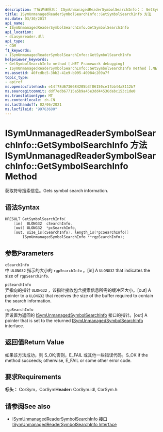 ```yaml
---
description: 了解详细信息： ISymUnmanagedReaderSymbolSearchInfo：： GetSymbolSearchInfo 方法
title: ISymUnmanagedReaderSymbolSearchInfo::GetSymbolSearchInfo 方法
ms.date: 03/30/2017
api_name:
- ISymUnmanagedReaderSymbolSearchInfo.GetSymbolSearchInfo
api_location:
- diasymreader.dll
api_type:
- COM
f1_keywords:
- ISymUnmanagedReaderSymbolSearchInfo::GetSymbolSearchInfo
helpviewer_keywords:
- GetSymbolSearchInfo method [.NET Framework debugging]
- ISymUnmanagedReaderSymbolSearchInfo::GetSymbolSearchInfo method [.NET Framework debugging]
ms.assetid: 40fcdbc5-3bb2-41e9-b995-40984c209a7f
topic_type:
- apiref
ms.openlocfilehash: e14f78d6736684205b3f86150ce1fbb44a8112b7
ms.sourcegitcommit: ddf7edb67715a5b9a45e3dd44536dabc153c1de0
ms.translationtype: MT
ms.contentlocale: zh-CN
ms.lasthandoff: 02/06/2021
ms.locfileid: "99763600"
---
```

# <a name="isymunmanagedreadersymbolsearchinfogetsymbolsearchinfo-method"></a><span data-ttu-id="c559b-103">ISymUnmanagedReaderSymbolSearchInfo::GetSymbolSearchInfo 方法</span><span class="sxs-lookup"><span data-stu-id="c559b-103">ISymUnmanagedReaderSymbolSearchInfo::GetSymbolSearchInfo Method</span></span>

<span data-ttu-id="c559b-104">获取符号搜索信息。</span><span class="sxs-lookup"><span data-stu-id="c559b-104">Gets symbol search information.</span></span>  
  
## <a name="syntax"></a><span data-ttu-id="c559b-105">语法</span><span class="sxs-lookup"><span data-stu-id="c559b-105">Syntax</span></span>  
  
```cpp  
HRESULT GetSymbolSearchInfo(  
    [in]  ULONG32  cSearchInfo,  
    [out] ULONG32  *pcSearchInfo,  
    [out, size_is(cSearchInfo), length_is(*pcSearchInfo)]  
        ISymUnmanagedSymbolSearchInfo **rgpSearchInfo);  
```  
  
## <a name="parameters"></a><span data-ttu-id="c559b-106">参数</span><span class="sxs-lookup"><span data-stu-id="c559b-106">Parameters</span></span>  

 `cSearchInfo`  
 <span data-ttu-id="c559b-107">中 `ULONG32` 指示的大小的 `rgpSearchInfo` 。</span><span class="sxs-lookup"><span data-stu-id="c559b-107">[in] A `ULONG32` that indicates the size of `rgpSearchInfo`.</span></span>  
  
 `pcSearchInfo`  
 <span data-ttu-id="c559b-108">弄指向的指针 `ULONG32` ，该指针接收包含搜索信息所需的缓冲区大小。</span><span class="sxs-lookup"><span data-stu-id="c559b-108">[out] A pointer to a `ULONG32` that receives the size of the buffer required to contain the search information.</span></span>  
  
 `rgpSearchInfo`  
 <span data-ttu-id="c559b-109">弄设置为返回的 [ISymUnmanagedSymbolSearchInfo](isymunmanagedsymbolsearchinfo-interface.md) 接口的指针。</span><span class="sxs-lookup"><span data-stu-id="c559b-109">[out] A pointer that is set to the returned [ISymUnmanagedSymbolSearchInfo](isymunmanagedsymbolsearchinfo-interface.md) interface.</span></span>  
  
## <a name="return-value"></a><span data-ttu-id="c559b-110">返回值</span><span class="sxs-lookup"><span data-stu-id="c559b-110">Return Value</span></span>  

 <span data-ttu-id="c559b-111">如果该方法成功，则 S_OK;否则，E_FAIL 或其他一些错误代码。</span><span class="sxs-lookup"><span data-stu-id="c559b-111">S_OK if the method succeeds; otherwise, E_FAIL or some other error code.</span></span>  
  
## <a name="requirements"></a><span data-ttu-id="c559b-112">要求</span><span class="sxs-lookup"><span data-stu-id="c559b-112">Requirements</span></span>  

 <span data-ttu-id="c559b-113">**标头：** CorSym，CorSym</span><span class="sxs-lookup"><span data-stu-id="c559b-113">**Header:** CorSym.idl, CorSym.h</span></span>  
  
## <a name="see-also"></a><span data-ttu-id="c559b-114">请参阅</span><span class="sxs-lookup"><span data-stu-id="c559b-114">See also</span></span>

- [<span data-ttu-id="c559b-115">ISymUnmanagedReaderSymbolSearchInfo 接口</span><span class="sxs-lookup"><span data-stu-id="c559b-115">ISymUnmanagedReaderSymbolSearchInfo Interface</span></span>](isymunmanagedreadersymbolsearchinfo-interface.md)
